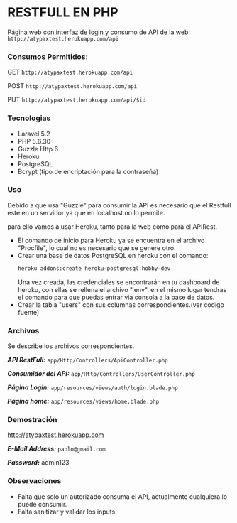# RESTFULL EN PHP

Página web con interfaz de login y consumo de API de la web:
```http://atypaxtest.herokuapp.com/api```

### Consumos Permitidos: ###

GET ```http://atypaxtest.herokuapp.com/api```

POST ```http://atypaxtest.herokuapp.com/api```

PUT ```http://atypaxtest.herokuapp.com/api/$id```

### Tecnologias ###
 - Laravel 5.2
 - PHP 5.6.30
 - Guzzle Http 6
 - Heroku
 - PostgreSQL
 - Bcrypt (tipo de encriptación para la contraseña)

### Uso ###

Debido a que usa "Guzzle" para consumir la API es necesario que el Restfull este en un servidor ya que en localhost no lo permite.

para ello vamos a usar Heroku, tanto para la web como para el APIRest.

- El comando de inicio para Heroku ya se encuentra en el archivo "Procfile", lo cual no es necesario que se genere otro.
- Crear una base de datos PostgreSQL en heroku con el comando:
    ```sh
    heroku addons:create heroku-postgresql:hobby-dev
    ```
    Una vez creada, las credenciales se encontrarán en tu dashboard de heroku, con ellas se rellena el archivo ".env", en el mismo lugar tendras el comando para que puedas entrar via consola a la base de datos.
- Crear la tabla "users" con sus columnas correspondientes.(ver codigo fuente)

### Archivos ###

Se describe los archivos correspondientes.

***API RestFull:***
```app/Http/Controllers/ApiController.php```

***Consumidor del API:***
```app/Http/Controllers/UserController.php```

***Página Login:***
```app/resources/views/auth/login.blade.php```

***Página home:***
```app/resources/views/home.blade.php```

### Demostración ###
http://atypaxtest.herokuapp.com

***E-Mail Address:*** ```pablo@gmail.com```

***Password:*** admin123

### Observaciones ###
- Falta que solo un autorizado consuma el API, actualmente cualquiera lo puede consumir.
- Falta sanitizar y validar los inputs.